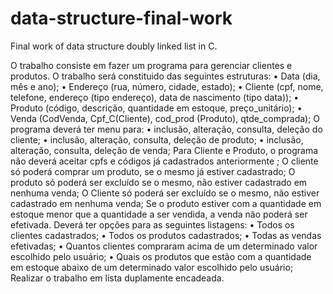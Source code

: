 # data-structure-final-work
Final work of data structure doubly linked list in C.

O trabalho consiste em fazer um programa para gerenciar clientes e produtos.
O trabalho será constituido das seguintes estruturas:
• Data (dia, mês e ano);
• Endereço (rua, número, cidade, estado);
• Cliente (cpf, nome, telefone, endereço (tipo endereço), data de nascimento (tipo
data));
• Produto (código, descrição, quantidade em estoque, preço_unitário);
• Venda (CodVenda, Cpf_C(Cliente), cod_prod (Produto), qtde_comprada);
O programa deverá ter menu para:
• inclusão, alteração, consulta, deleção do cliente;
• inclusão, alteração, consulta, deleção de produto;
• inclusão, alteração, consulta, deleção de venda;
Para Cliente e Produto, o programa não deverá aceitar cpfs e códigos já cadastrados
anteriormente ;
O cliente só poderá comprar um produto, se o mesmo já estiver cadastrado;
O produto só poderá ser excluído se o mesmo, não estiver cadastrado em nenhuma venda;
O Cliente só poderá ser excluído se o mesmo, não estiver cadastrado em nenhuma venda;
Se o produto estiver com a quantidade em estoque menor que a quantidade a ser vendida, a
venda não poderá ser efetivada.
Deverá ter opções para as seguintes listagens:
• Todos os clientes cadastrados;
• Todos os produtos cadastrados;
• Todas as vendas efetivadas;
• Quantos clientes compraram acima de um determinado valor escolhido pelo usuário;
• Quais os produtos que estão com a quantidade em estoque abaixo de um
determinado valor escolhido pelo usuário;
Realizar o trabalho em lista duplamente encadeada.
